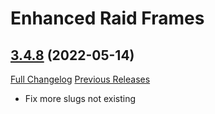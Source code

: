 # Enhanced Raid Frames

## [3.4.8](https://github.com/brittyazel/EnhancedRaidFrames/tree/3.4.8) (2022-05-14)
[Full Changelog](https://github.com/brittyazel/EnhancedRaidFrames/compare/3.4.7...3.4.8) [Previous Releases](https://github.com/brittyazel/EnhancedRaidFrames/releases)

- Fix more slugs not existing  
